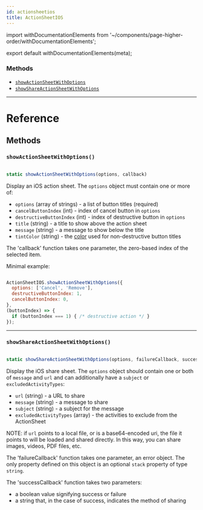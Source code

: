 ```yaml
---
id: actionsheetios
title: ActionSheetIOS
---
```


import withDocumentationElements from '~/components/page-higher-order/withDocumentationElements';

export default withDocumentationElements(meta);

### Methods

* [`showActionSheetWithOptions`](../actionsheetios/#showactionsheetwithoptions)
* [`showShareActionSheetWithOptions`](../actionsheetios/#showshareactionsheetwithoptions)

---

# Reference

## Methods

### `showActionSheetWithOptions()`


```javascript

static showActionSheetWithOptions(options, callback)

```


Display an iOS action sheet. The `options` object must contain one or more of:

* `options` (array of strings) - a list of button titles (required)
* `cancelButtonIndex` (int) - index of cancel button in `options`
* `destructiveButtonIndex` (int) - index of destructive button in `options`
* `title` (string) - a title to show above the action sheet
* `message` (string) - a message to show below the title
* `tintColor` (string) - the [color](../colors/) used for non-destructive button titles

The 'callback' function takes one parameter, the zero-based index of the selected item.

Minimal example:


```javascript

ActionSheetIOS.showActionSheetWithOptions({
  options: ['Cancel', 'Remove'],
  destructiveButtonIndex: 1,
  cancelButtonIndex: 0,
},
(buttonIndex) => {
  if (buttonIndex === 1) { /* destructive action */ }
});

```


---

### `showShareActionSheetWithOptions()`


```javascript

static showShareActionSheetWithOptions(options, failureCallback, successCallback)

```


Display the iOS share sheet. The `options` object should contain one or both of `message` and `url` and can additionally have a `subject` or `excludedActivityTypes`:

* `url` (string) - a URL to share
* `message` (string) - a message to share
* `subject` (string) - a subject for the message
* `excludedActivityTypes` (array) - the activities to exclude from the ActionSheet

NOTE: if `url` points to a local file, or is a base64-encoded uri, the file it points to will be loaded and shared directly. In this way, you can share images, videos, PDF files, etc.

The 'failureCallback' function takes one parameter, an error object. The only property defined on this object is an optional `stack` property of type `string`.

The 'successCallback' function takes two parameters:

* a boolean value signifying success or failure
* a string that, in the case of success, indicates the method of sharing


